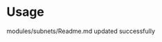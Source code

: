 # Usage

<!--- BEGIN_TF_DOCS --->
modules/subnets/Readme.md updated successfully

<!--- END_TF_DOCS --->

